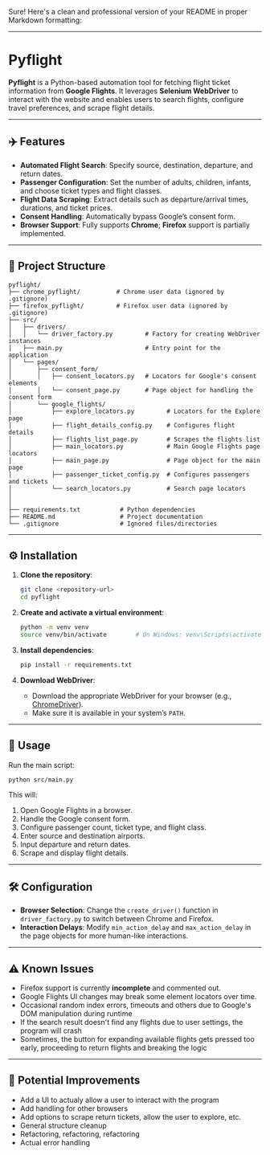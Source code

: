 Sure! Here's a clean and professional version of your README in proper Markdown formatting:

---

# Pyflight

**Pyflight** is a Python-based automation tool for fetching flight ticket information from **Google Flights**. It leverages **Selenium WebDriver** to interact with the website and enables users to search flights, configure travel preferences, and scrape flight details.

---

## ✈️ Features

* **Automated Flight Search**: Specify source, destination, departure, and return dates.
* **Passenger Configuration**: Set the number of adults, children, infants, and choose ticket types and flight classes.
* **Flight Data Scraping**: Extract details such as departure/arrival times, durations, and ticket prices.
* **Consent Handling**: Automatically bypass Google’s consent form.
* **Browser Support**: Fully supports **Chrome**; **Firefox** support is partially implemented.

---

## 📁 Project Structure

```
pyflight/
├── chrome_pyflight/          # Chrome user data (ignored by .gitignore)
├── firefox_pyflight/         # Firefox user data (ignored by .gitignore)
├── src/
│   ├── drivers/
│   │   └── driver_factory.py         # Factory for creating WebDriver instances
│   ├── main.py                       # Entry point for the application
│   └── pages/
│       ├── consent_form/
│       │   ├── consent_locators.py   # Locators for Google's consent elements
│       │   └── consent_page.py       # Page object for handling the consent form
│       └── google_flights/
│           ├── explore_locators.py         # Locators for the Explore page
│           ├── flight_details_config.py    # Configures flight details
│           ├── flights_list_page.py        # Scrapes the flights list
│           ├── main_locators.py            # Main Google Flights page locators
│           ├── main_page.py                # Page object for the main page
│           ├── passenger_ticket_config.py  # Configures passengers and tickets
│           └── search_locators.py          # Search page locators
│
│
├── requirements.txt           # Python dependencies
├── README.md                  # Project documentation
└── .gitignore                 # Ignored files/directories
```

---

## ⚙️ Installation

1. **Clone the repository**:

   ```bash
   git clone <repository-url>
   cd pyflight
   ```

2. **Create and activate a virtual environment**:

   ```bash
   python -m venv venv
   source venv/bin/activate        # On Windows: venv\Scripts\activate
   ```

3. **Install dependencies**:

   ```bash
   pip install -r requirements.txt
   ```

4. **Download WebDriver**:

   * Download the appropriate WebDriver for your browser (e.g., [ChromeDriver](https://sites.google.com/chromium.org/driver/)).
   * Make sure it is available in your system’s `PATH`.

---

## 🚀 Usage

Run the main script:

```bash
python src/main.py
```

This will:

1. Open Google Flights in a browser.
2. Handle the Google consent form.
3. Configure passenger count, ticket type, and flight class.
4. Enter source and destination airports.
5. Input departure and return dates.
6. Scrape and display flight details.

---

## 🛠️ Configuration

* **Browser Selection**: Change the `create_driver()` function in `driver_factory.py` to switch between Chrome and Firefox.
* **Interaction Delays**: Modify `min_action_delay` and `max_action_delay` in the page objects for more human-like interactions.

---

## ⚠️ Known Issues

* Firefox support is currently **incomplete** and commented out.
* Google Flights UI changes may break some element locators over time.
* Occasional random index errors, timeouts and others due to Google's DOM manipulation during runtime
* If the search result doesn't find any flights due to user settings, the program will crash
* Sometimes, the button for expanding available flights gets pressed too early, proceeding to return flights and breaking the logic
---

## 🤝 Potential Improvements

* Add a UI to actualy allow a user to interact with the program
* Add handling for other browsers
* Add options to scrape return tickets, allow the user to explore, etc.
* General structure cleanup
* Refactoring, refactoring, refactoring
* Actual error handling